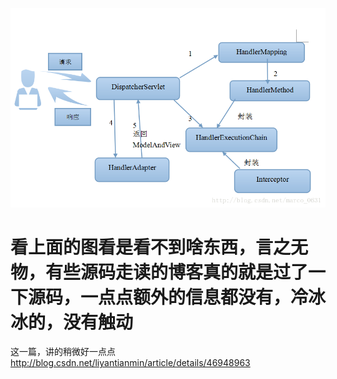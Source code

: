


![image](https://github.com/huangleisir/common-pics/blob/master/dispatcher.png)

# 看上面的图看是看不到啥东西，言之无物，有些源码走读的博客真的就是过了一下源码，一点点额外的信息都没有，冷冰冰的，没有触动

这一篇，讲的稍微好一点点  http://blog.csdn.net/liyantianmin/article/details/46948963
